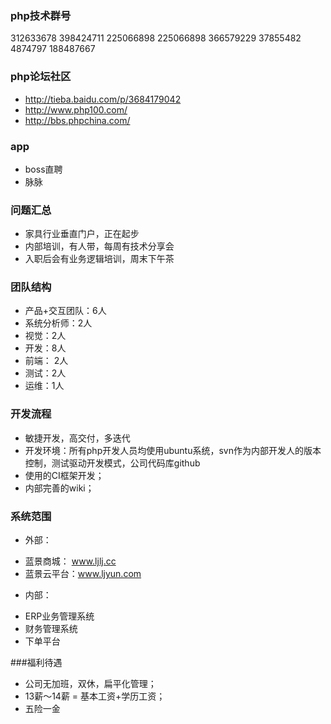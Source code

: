 ### php技术群号
312633678  398424711   225066898 225066898  366579229     37855482 4874797  188487667

### php论坛社区
* http://tieba.baidu.com/p/3684179042
* http://www.php100.com/
* http://bbs.phpchina.com/

### app
* boss直聘
* 脉脉

### 问题汇总
* 家具行业垂直门户，正在起步
* 内部培训，有人带，每周有技术分享会
* 入职后会有业务逻辑培训，周末下午茶

### 团队结构
* 产品+交互团队：6人
* 系统分析师：2人
* 视觉：2人
* 开发：8人
* 前端： 2人
* 测试：2人
* 运维：1人

### 开发流程
* 敏捷开发，高交付，多迭代
* 开发环境：所有php开发人员均使用ubuntu系统，svn作为内部开发人的版本控制，测试驱动开发模式，公司代码库github
* 使用的CI框架开发；
* 内部完善的wiki；

### 系统范围
* 外部：
 + 蓝景商城： www.ljlj.cc
 + 蓝景云平台：www.ljyun.com
* 内部：
 + ERP业务管理系统
 + 财务管理系统
 + 下单平台

###福利待遇
* 公司无加班，双休，扁平化管理；
* 13薪～14薪 = 基本工资+学历工资；
* 五险一金
